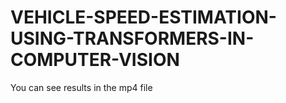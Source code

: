 # VEHICLE-SPEED-ESTIMATION-USING-TRANSFORMERS-IN-COMPUTER-VISION

You can see results in the mp4 file
